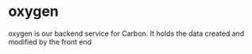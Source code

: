 # oxygen

oxygen is our backend service for Carbon. It holds the data created and modified by the front end
